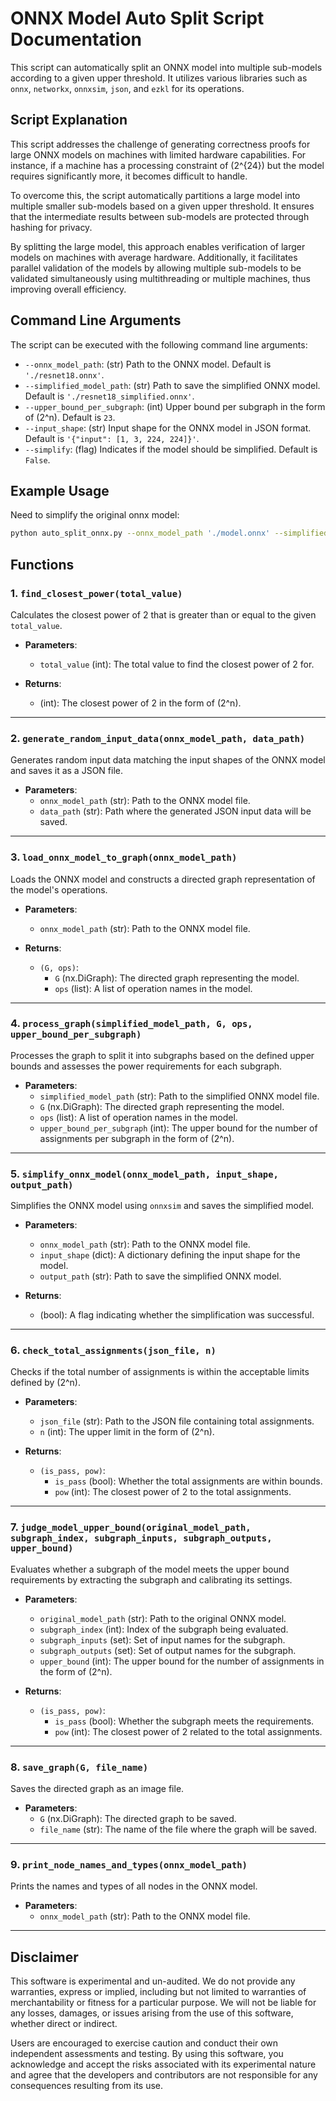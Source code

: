 # ONNX Model Auto Split Script Documentation

This script can automatically split an ONNX model into multiple sub-models according to a given upper threshold. It utilizes various libraries such as `onnx`, `networkx`, `onnxsim`, `json`, and `ezkl` for its operations.

## Script Explanation

This script addresses the challenge of generating correctness proofs for large ONNX models on machines with limited hardware capabilities. For instance, if a machine has a processing constraint of \(2^{24}\) but the model requires significantly more, it becomes difficult to handle.

To overcome this, the script automatically partitions a large model into multiple smaller sub-models based on a given upper threshold. It ensures that the intermediate results between sub-models are protected through hashing for privacy.

By splitting the large model, this approach enables verification of larger models on machines with average hardware. Additionally, it facilitates parallel validation of the models by allowing multiple sub-models to be validated simultaneously using multithreading or multiple machines, thus improving overall efficiency.



## Command Line Arguments

The script can be executed with the following command line arguments:

- `--onnx_model_path`: (str) Path to the ONNX model. Default is `'./resnet18.onnx'`.
- `--simplified_model_path`: (str) Path to save the simplified ONNX model. Default is `'./resnet18_simplified.onnx'`.
- `--upper_bound_per_subgraph`: (int) Upper bound per subgraph in the form of \(2^n\). Default is `23`.
- `--input_shape`: (str) Input shape for the ONNX model in JSON format. Default is `'{"input": [1, 3, 224, 224]}'`.
- `--simplify`: (flag) Indicates if the model should be simplified. Default is `False`.

## Example Usage

Need to simplify the original onnx model:
```bash
python auto_split_onnx.py --onnx_model_path './model.onnx' --simplified_model_path './model_sim.onnx' --upper_bound_per_subgraph 20 --simplify
```



## Functions

### 1. `find_closest_power(total_value)`

Calculates the closest power of 2 that is greater than or equal to the given `total_value`.

- **Parameters**:
  - `total_value` (int): The total value to find the closest power of 2 for.

- **Returns**:
  - (int): The closest power of 2 in the form of \(2^n\).

---

### 2. `generate_random_input_data(onnx_model_path, data_path)`

Generates random input data matching the input shapes of the ONNX model and saves it as a JSON file.

- **Parameters**:
  - `onnx_model_path` (str): Path to the ONNX model file.
  - `data_path` (str): Path where the generated JSON input data will be saved.

---

### 3. `load_onnx_model_to_graph(onnx_model_path)`

Loads the ONNX model and constructs a directed graph representation of the model's operations.

- **Parameters**:
  - `onnx_model_path` (str): Path to the ONNX model file.

- **Returns**:
  - `(G, ops)`:
    - `G` (nx.DiGraph): The directed graph representing the model.
    - `ops` (list): A list of operation names in the model.

---

### 4. `process_graph(simplified_model_path, G, ops, upper_bound_per_subgraph)`

Processes the graph to split it into subgraphs based on the defined upper bounds and assesses the power requirements for each subgraph.

- **Parameters**:
  - `simplified_model_path` (str): Path to the simplified ONNX model file.
  - `G` (nx.DiGraph): The directed graph representing the model.
  - `ops` (list): A list of operation names in the model.
  - `upper_bound_per_subgraph` (int): The upper bound for the number of assignments per subgraph in the form of \(2^n\).

---

### 5. `simplify_onnx_model(onnx_model_path, input_shape, output_path)`

Simplifies the ONNX model using `onnxsim` and saves the simplified model.

- **Parameters**:
  - `onnx_model_path` (str): Path to the ONNX model file.
  - `input_shape` (dict): A dictionary defining the input shape for the model.
  - `output_path` (str): Path to save the simplified ONNX model.

- **Returns**:
  - (bool): A flag indicating whether the simplification was successful.

---

### 6. `check_total_assignments(json_file, n)`

Checks if the total number of assignments is within the acceptable limits defined by \(2^n\).

- **Parameters**:
  - `json_file` (str): Path to the JSON file containing total assignments.
  - `n` (int): The upper limit in the form of \(2^n\).

- **Returns**:
  - `(is_pass, pow)`:
    - `is_pass` (bool): Whether the total assignments are within bounds.
    - `pow` (int): The closest power of 2 to the total assignments.

---

### 7. `judge_model_upper_bound(original_model_path, subgraph_index, subgraph_inputs, subgraph_outputs, upper_bound)`

Evaluates whether a subgraph of the model meets the upper bound requirements by extracting the subgraph and calibrating its settings.

- **Parameters**:
  - `original_model_path` (str): Path to the original ONNX model.
  - `subgraph_index` (int): Index of the subgraph being evaluated.
  - `subgraph_inputs` (set): Set of input names for the subgraph.
  - `subgraph_outputs` (set): Set of output names for the subgraph.
  - `upper_bound` (int): The upper bound for the number of assignments in the form of \(2^n\).

- **Returns**:
  - `(is_pass, pow)`:
    - `is_pass` (bool): Whether the subgraph meets the requirements.
    - `pow` (int): The closest power of 2 related to the total assignments.

---

### 8. `save_graph(G, file_name)`

Saves the directed graph as an image file.

- **Parameters**:
  - `G` (nx.DiGraph): The directed graph to be saved.
  - `file_name` (str): The name of the file where the graph will be saved.

---

### 9. `print_node_names_and_types(onnx_model_path)`

Prints the names and types of all nodes in the ONNX model.

- **Parameters**:
  - `onnx_model_path` (str): Path to the ONNX model file.

---

## Disclaimer
This software is experimental and un-audited. We do not provide any warranties, express or implied, including but not limited to warranties of merchantability or fitness for a particular purpose. We will not be liable for any losses, damages, or issues arising from the use of this software, whether direct or indirect.

Users are encouraged to exercise caution and conduct their own independent assessments and testing. By using this software, you acknowledge and accept the risks associated with its experimental nature and agree that the developers and contributors are not responsible for any consequences resulting from its use.

